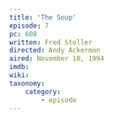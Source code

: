 ```yaml
---
title: 'The Soup'
episode: 7
pc: 608
written: Fred Stoller
directed: Andy Ackerman
aired: November 10, 1994
imdb:
wiki:
taxonomy:
    category:
        - episode
---
```


